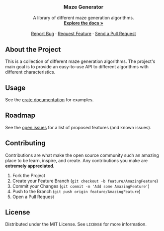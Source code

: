 <p align="center">
  <h3 align="center">Maze Generator</h3>

  <p align="center">
    A library of different maze generation algorithms.
    <br />
    <a href="https://docs.rs/maze_generator/"><strong>Explore the docs »</strong></a>
    <br />
    <br />
    <a href="https://github.com/ftsell/maze_generator/issues">Report Bug</a>
    ·
    <a href="https://github.com/ftsell/maze_generator/issues">Request Feature</a>
    ·
    <a href="https://github.com/ftsell/maze_generator/pulls">Send a Pull Request</a>
  </p>
</p>


## About the Project
This is a collection of different maze generation algorithms.
The project's main goal is to provide an easy-to-use API to different algorithms with different characteristics.

## Usage
See the [crate documentation](https://docs.rs/maze_generator/) for examples.

## Roadmap
See the [open issues](https://github.com/ftsell/maze_generator/issues) for a list of proposed features (and known issues).

## Contributing
Contributions are what make the open source community such an amazing place to be learn, inspire, and create. Any contributions you make are **extremely appreciated**.

1. Fork the Project
2. Create your Feature Branch (`git checkout -b feature/AmazingFeature`)
3. Commit your Changes (`git commit -m 'Add some AmazingFeature'`)
4. Push to the Branch (`git push origin feature/AmazingFeature`)
5. Open a Pull Request

## License
Distributed under the MIT License. See `LICENSE` for more information.
